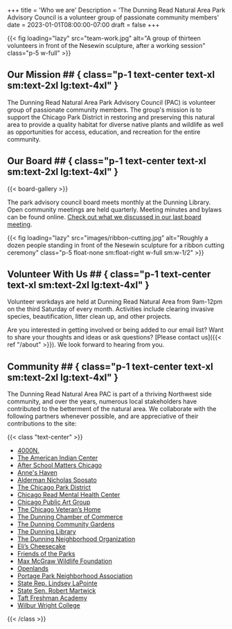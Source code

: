 +++
title = 'Who we are'
Description = 'The Dunning Read Natural Area Park Advisory Council is a volunteer group of passionate community members'
date = 2023-01-01T08:00:00-07:00
draft = false
+++

{{< fig loading="lazy" src="team-work.jpg" alt="A group of thirteen volunteers in front of the Nesewin sculpture, after a working session" class="p-5 w-full" >}}

## Our Mission   ## { class="p-1 text-center text-xl sm:text-2xl lg:text-4xl" }

The Dunning Read Natural Area Park Advisory Council (PAC) is volunteer group of passionate community members. The group's mission is to support the Chicago Park District in restoring and preserving this natural area to provide a quality habitat for diverse native plants and wildlife as well as opportunities for access, education, and recreation for the entire community.

## Our Board   ## { class="p-1 text-center text-xl sm:text-2xl lg:text-4xl" }

{{< board-gallery >}}

The park advisory council board meets monthly at the Dunning Library. Open community meetings are held quarterly. Meeting minutes and bylaws can be found online. [Check out what we discussed in our last board meeting](https://drive.google.com/drive/folders/1lVcxHq3V1kcrZdLFYdHaTJDbXum4LQVh).

{{< fig loading="lazy" src="images/ribbon-cutting.jpg" alt="Roughly a dozen people standing in front of the Nesewin sculpture for a ribbon cutting ceremony" class="p-5 float-none sm:float-right w-full sm:w-1/2" >}}

## Volunteer With Us   ## { class="p-1 text-center text-xl sm:text-2xl lg:text-4xl" }

Volunteer workdays are held at Dunning Read Natural Area from 9am-12pm on the third Saturday of every month. Activities include clearing invasive species, beautification, litter clean up, and other projects.

Are you interested in getting involved or being added to our email list? Want to share your thoughts and ideas or ask questions? [Please contact us]({{< ref "/about" >}}). We look forward to hearing from you.

## Community   ## { class="p-1 text-center text-xl sm:text-2xl lg:text-4xl" }

The Dunning Read Natural Area PAC is part of a thriving Northwest side community, and over the years, numerous local stakeholders have contributed to the betterment of the natural area. We collaborate with the following partners whenever possible, and are appreciative of their contributions to the site:

{{< class "text-center" >}}

- [4000N.](https://cpag.squarespace.com/northwest-portage-walking-museum)
- [The American Indian Center](https://aicchicago.org/)
- [After School Matters Chicago](https://afterschoolmatters.org/)
- [Anne's Haven](http://www.anneshaven.net/)
- [Alderman Nicholas Sposato](https://aldermansposato.com/)
- [The Chicago Park District](https://www.chicagoparkdistrict.com/)
- [Chicago Read Mental Health Center](https://www.dhs.state.il.us/page.aspx?module=12&officetype=10&county=Cook)
- [Chicago Public Art Group](https://chicagopublicartgroup.org/)
- [The Chicago Veteran’s Home](https://veterans.illinois.gov/services-benefits/homes/chicago-veterans-home.html)
- [The Dunning Chamber of Commerce](https://www.facebook.com/groups/260693181039148/)
- [The Dunning Community Gardens](https://dunningcommunitygardens.wordpress.com/)
- [The Dunning Library](https://www.chipublib.org/locations/26/)
- [The Dunning Neighborhood Organization](https://www.facebook.com/dunningneighbors/)
- [Eli’s Cheesecake](https://elicheesecake.com/)
- [Friends of the Parks](https://www.fotp.org/)
- [Max McGraw Wildlife Foundation](https://clft.org/facilities/max-mcgraw-wildlife-foundation)
- [Openlands](https://openlands.org/)
- [Portage Park Neighborhood Association](https://www.facebook.com/portagepark/)
- [State Rep. Lindsey LaPointe](https://www.replapointe.com/)
- [State Sen. Robert Martwick](https://senatormartwick.com/)
- [Taft Freshman Academy](https://www.tafthighschool.org/freshmanacademy/)
- [Wilbur Wright College](https://www.ccc.edu/colleges/wright/Pages/default.aspx)

{{< /class >}}
